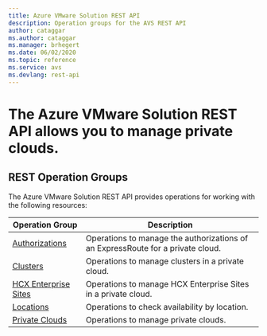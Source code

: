 ```yaml
---
title: Azure VMware Solution REST API
description: Operation groups for the AVS REST API
author: cataggar
ms.author: cataggar
ms.manager: brhegert
ms.date: 06/02/2020
ms.topic: reference
ms.service: avs
ms.devlang: rest-api
---
```


# The Azure VMware Solution REST API allows you to manage private clouds.

## REST Operation Groups

The Azure VMware Solution REST API provides operations for working with the following resources:

| Operation Group | Description |
| --- | --- |
| [Authorizations](xref:management.azure.com.avs.authorizations) | Operations to manage the authorizations of an ExpressRoute for a private cloud. |
| [Clusters](xref:management.azure.com.avs.clusters) | Operations to manage clusters in a private cloud. |
| [HCX Enterprise Sites](/rest/api/avs/hcxenterprisesites) | Operations to manage HCX Enterprise Sites in a private cloud. |
| [Locations](xref:management.azure.com.avs.locations) | Operations to check availability by location. |
| [Private Clouds](xref:management.azure.com.avs.privateclouds) | Operations to manage private clouds. |

